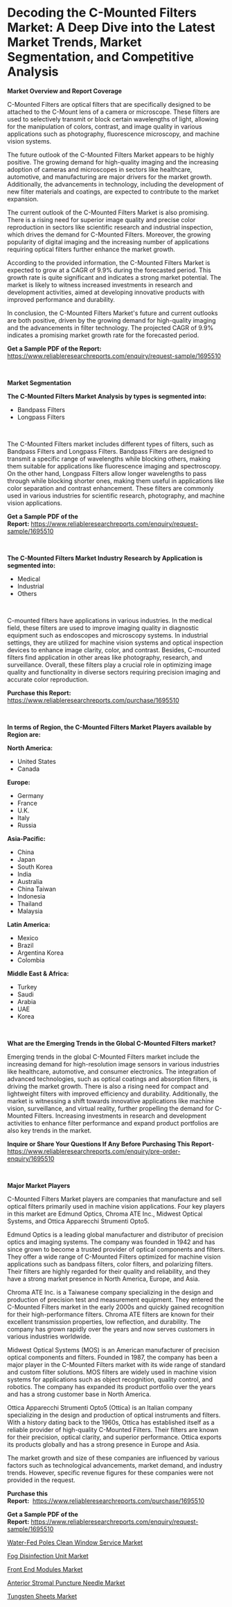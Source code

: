 <p><h1>Decoding the C-Mounted Filters Market: A Deep Dive into the Latest Market Trends, Market Segmentation, and Competitive Analysis</h1></p><p><strong>Market Overview and Report Coverage</strong></p>
<p><p>C-Mounted Filters are optical filters that are specifically designed to be attached to the C-Mount lens of a camera or microscope. These filters are used to selectively transmit or block certain wavelengths of light, allowing for the manipulation of colors, contrast, and image quality in various applications such as photography, fluorescence microscopy, and machine vision systems.</p><p>The future outlook of the C-Mounted Filters Market appears to be highly positive. The growing demand for high-quality imaging and the increasing adoption of cameras and microscopes in sectors like healthcare, automotive, and manufacturing are major drivers for the market growth. Additionally, the advancements in technology, including the development of new filter materials and coatings, are expected to contribute to the market expansion.</p><p>The current outlook of the C-Mounted Filters Market is also promising. There is a rising need for superior image quality and precise color reproduction in sectors like scientific research and industrial inspection, which drives the demand for C-Mounted Filters. Moreover, the growing popularity of digital imaging and the increasing number of applications requiring optical filters further enhance the market growth.</p><p>According to the provided information, the C-Mounted Filters Market is expected to grow at a CAGR of 9.9% during the forecasted period. This growth rate is quite significant and indicates a strong market potential. The market is likely to witness increased investments in research and development activities, aimed at developing innovative products with improved performance and durability.</p><p>In conclusion, the C-Mounted Filters Market's future and current outlooks are both positive, driven by the growing demand for high-quality imaging and the advancements in filter technology. The projected CAGR of 9.9% indicates a promising market growth rate for the forecasted period.</p></p>
<p><strong>Get a Sample PDF of the Report:</strong> <a href="https://www.reliableresearchreports.com/enquiry/request-sample/1695510">https://www.reliableresearchreports.com/enquiry/request-sample/1695510</a></p>
<p>&nbsp;</p>
<p><strong>Market Segmentation</strong></p>
<p><strong>The C-Mounted Filters Market Analysis by types is segmented into:</strong></p>
<p><ul><li>Bandpass Filters</li><li>Longpass Filters</li></ul></p>
<p>&nbsp;</p>
<p><p>The C-Mounted Filters market includes different types of filters, such as Bandpass Filters and Longpass Filters. Bandpass Filters are designed to transmit a specific range of wavelengths while blocking others, making them suitable for applications like fluorescence imaging and spectroscopy. On the other hand, Longpass Filters allow longer wavelengths to pass through while blocking shorter ones, making them useful in applications like color separation and contrast enhancement. These filters are commonly used in various industries for scientific research, photography, and machine vision applications.</p></p>
<p><strong>Get a Sample PDF of the Report:</strong>&nbsp;<a href="https://www.reliableresearchreports.com/enquiry/request-sample/1695510">https://www.reliableresearchreports.com/enquiry/request-sample/1695510</a></p>
<p>&nbsp;</p>
<p><strong>The C-Mounted Filters Market Industry Research by Application is segmented into:</strong></p>
<p><ul><li>Medical</li><li>Industrial</li><li>Others</li></ul></p>
<p>&nbsp;</p>
<p><p>C-mounted filters have applications in various industries. In the medical field, these filters are used to improve imaging quality in diagnostic equipment such as endoscopes and microscopy systems. In industrial settings, they are utilized for machine vision systems and optical inspection devices to enhance image clarity, color, and contrast. Besides, C-mounted filters find application in other areas like photography, research, and surveillance. Overall, these filters play a crucial role in optimizing image quality and functionality in diverse sectors requiring precision imaging and accurate color reproduction.</p></p>
<p><strong>Purchase this Report:</strong>&nbsp; <a href="https://www.reliableresearchreports.com/purchase/1695510">https://www.reliableresearchreports.com/purchase/1695510</a></p>
<p>&nbsp;</p>
<p><strong>In terms of Region, the C-Mounted Filters Market Players available by Region are:</strong></p>
<p>
    <p> <strong> North America: </strong>
        <ul>
            <li>United States</li>
            <li>Canada</li>
        </ul>
        </p> 
    <p> <strong> Europe: </strong>
        <ul>
            <li>Germany</li>
            <li>France</li>
            <li>U.K.</li>
            <li>Italy</li>
            <li>Russia</li>
        </ul>
        </p> 
    <p> <strong> Asia-Pacific: </strong>
        <ul>
            <li>China</li>
            <li>Japan</li>
            <li>South Korea</li>
            <li>India</li>
            <li>Australia</li>
            <li>China Taiwan</li>
            <li>Indonesia</li>
            <li>Thailand</li>
            <li>Malaysia</li>
        </ul>
        </p> 
    <p> <strong> Latin America: </strong>
        <ul>
            <li>Mexico</li>
            <li>Brazil</li>
            <li>Argentina Korea</li>
            <li>Colombia</li>
        </ul>
        </p> 
    <p> <strong> Middle East & Africa: </strong>
        <ul>
            <li>Turkey</li>
            <li>Saudi</li>
            <li>Arabia</li>
            <li>UAE</li>
            <li>Korea</li>
        </ul>
    </p>
    </p>
<p>&nbsp;</p>
<p><strong>What are the Emerging Trends in the Global C-Mounted Filters market?</strong></p>
<p><p>Emerging trends in the global C-Mounted Filters market include the increasing demand for high-resolution image sensors in various industries like healthcare, automotive, and consumer electronics. The integration of advanced technologies, such as optical coatings and absorption filters, is driving the market growth. There is also a rising need for compact and lightweight filters with improved efficiency and durability. Additionally, the market is witnessing a shift towards innovative applications like machine vision, surveillance, and virtual reality, further propelling the demand for C-Mounted Filters. Increasing investments in research and development activities to enhance filter performance and expand product portfolios are also key trends in the market.</p></p>
<p><strong>Inquire or Share Your Questions If Any Before Purchasing This Report</strong>- <a href="https://www.reliableresearchreports.com/enquiry/pre-order-enquiry/1695510">https://www.reliableresearchreports.com/enquiry/pre-order-enquiry/1695510</a></p>
<p>&nbsp;</p>
<p><strong>Major Market Players</strong></p>
<p><p>C-Mounted Filters Market players are companies that manufacture and sell optical filters primarily used in machine vision applications. Four key players in this market are Edmund Optics, Chroma ATE Inc., Midwest Optical Systems, and Ottica Apparecchi Strumenti Opto5. </p><p>Edmund Optics is a leading global manufacturer and distributor of precision optics and imaging systems. The company was founded in 1942 and has since grown to become a trusted provider of optical components and filters. They offer a wide range of C-Mounted Filters optimized for machine vision applications such as bandpass filters, color filters, and polarizing filters. Their filters are highly regarded for their quality and reliability, and they have a strong market presence in North America, Europe, and Asia. </p><p>Chroma ATE Inc. is a Taiwanese company specializing in the design and production of precision test and measurement equipment. They entered the C-Mounted Filters market in the early 2000s and quickly gained recognition for their high-performance filters. Chroma ATE filters are known for their excellent transmission properties, low reflection, and durability. The company has grown rapidly over the years and now serves customers in various industries worldwide.</p><p>Midwest Optical Systems (MOS) is an American manufacturer of precision optical components and filters. Founded in 1987, the company has been a major player in the C-Mounted Filters market with its wide range of standard and custom filter solutions. MOS filters are widely used in machine vision systems for applications such as object recognition, quality control, and robotics. The company has expanded its product portfolio over the years and has a strong customer base in North America.</p><p>Ottica Apparecchi Strumenti Opto5 (Ottica) is an Italian company specializing in the design and production of optical instruments and filters. With a history dating back to the 1960s, Ottica has established itself as a reliable provider of high-quality C-Mounted Filters. Their filters are known for their precision, optical clarity, and superior performance. Ottica exports its products globally and has a strong presence in Europe and Asia.</p><p>The market growth and size of these companies are influenced by various factors such as technological advancements, market demand, and industry trends. However, specific revenue figures for these companies were not provided in the request.</p></p>
<p><strong>Purchase this Report:</strong>&nbsp;&nbsp;<a href="https://www.reliableresearchreports.com/purchase/1695510">https://www.reliableresearchreports.com/purchase/1695510</a></p>
<p></p>
<p><strong>Get a Sample PDF of the Report:</strong>&nbsp;<a href="https://www.reliableresearchreports.com/enquiry/request-sample/1695510">https://www.reliableresearchreports.com/enquiry/request-sample/1695510</a></p>
<p><p><a href="https://medium.com/@colinom786578/decoding-water-fed-poles-clean-window-service-market-metrics-market-share-trends-and-growth-03d97e539db1">Water-Fed Poles Clean Window Service Market</a></p><p><a href="https://medium.com/@bradomar67436/fog-disinfection-unit-market-size-cagr-trends-2024-2030-71c7a1c2f408">Fog Disinfection Unit Market</a></p><p><a href="https://www.linkedin.com/pulse/front-end-modules-market-research-report-provides-thorough-industry-0goye/">Front End Modules Market</a></p><p><a href="https://github.com/lbird53714/Market-Research-Report-List-1/blob/main/anterior-stromal-puncture-needle-market.md">Anterior Stromal Puncture Needle Market</a></p><p><a href="https://github.com/mabutironaldo/Market-Research-Report-List-1/blob/main/tungsten-sheets-market.md">Tungsten Sheets Market</a></p></p>